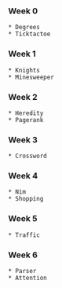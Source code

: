 ### Week 0
	* Degrees
	* Ticktactoe

### Week 1 
	* Knights
	* Minesweeper

### Week 2
	* Heredity
	* Pagerank

### Week 3
	* Crossword

### Week 4
	* Nim
	* Shopping

### Week 5
	* Traffic

### Week 6
	* Parser
	* Attention